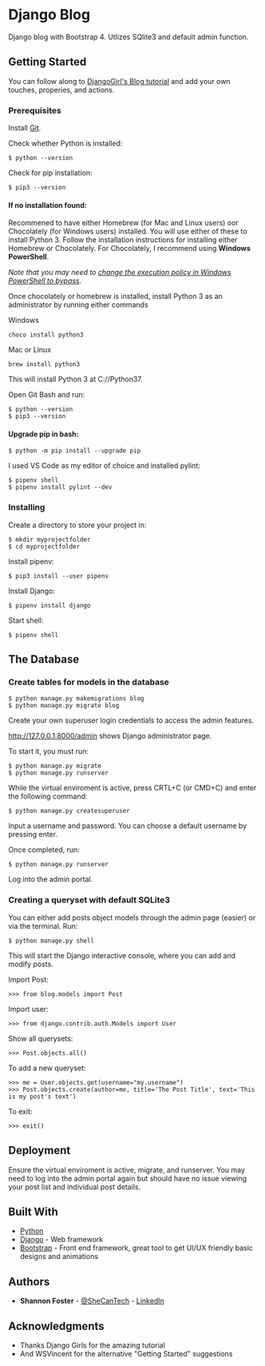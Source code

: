 # Django Blog

Django blog with Bootstrap 4. Utlizes SQlite3 and default admin function.

## Getting Started

You can follow along to [DjangoGirl's Blog tutorial](https://tutorial.djangogirls.org/en/) and add your own touches, properies, and actions.

### Prerequisites

Install [Git](https://git-scm.com/downloads).

Check whether Python is installed:
```
$ python --version
```
Check for pip installation:
```
$ pip3 --version
```
#### If no installation found:
Recommened to have either Homebrew (for Mac and Linux users) oor Chocolately (for Windows users) installed. You will use either of these to install Python 3. Follow the installation instructions for installing either Homebrew or Chocolately. For Chocolately, I recommend using __Windows PowerShell__.

*Note that you may need to [change the execution policy in Windows PowerShell to bypass](https://docs.microsoft.com/en-us/powershell/module/microsoft.powershell.security/set-executionpolicy?view=powershell-6)*.

Once chocolately or homebrew is installed, install Python 3 as an administrator by running either commands

Windows

```
choco install python3
```

Mac or Linux

```
brew install python3
```

This will install Python 3 at C://Python37.

Open Git Bash and run:
```
$ python --version
$ pip3 --version
```

#### Upgrade pip in bash:
```
$ python -m pip install --upgrade pip
```

I used VS Code as my editor of choice and installed pylint:
```
$ pipenv shell
$ pipenv install pylint --dev
```

### Installing

Create a directory to store your project in:
```
$ mkdir myprojectfolder
$ cd myprojectfolder
```
Install pipenv:
```
$ pip3 install --user pipenv
```
Install Django:
```
$ pipenv install django
```
Start shell:
```
$ pipenv shell
```

## The Database

### Create tables for models in the database
```
$ python manage.py makemigrations blog
$ python manage.py migrate blog
```

Create your own superuser login credentials to access the admin features.

http://127.0.0.1:8000/admin shows Django administrator page.

To start it, you must run:
```
$ python manage.py migrate
$ python manage.py runserver
```
While the virtual enviroment is active, press CRTL+C (or CMD+C) and enter the following command:
```
$ python manage.py createsuperuser
```
Input a username and password. You can choose a default username by pressing enter.

Once completed, run:
```
$ python manage.py runserver
```
Log into the admin portal.

### Creating a queryset with default SQLite3

You can either add posts object models through the admin page (easier) or via the terminal. Run:
```
$ python manage.py shell
```
This will start the Django interactive console, where you can add and modify posts.

Import Post:
```
>>> from blog.models import Post
```
Import user:
```
>>> from django.contrib.auth.Models import User
```
Show all querysets:
```
>>> Post.objects.all()
```
To add a new queryset:
```
>>> me = User.objects.get(username="my.username")
>>> Post.objects.create(author=me, title='The Post Title', text='This is my post's text')
```
To exit:
```
>>> exit()
```

## Deployment

Ensure the virtual enviroment is active, migrate, and runserver. You may need to log into the admin portal again but should have no issue viewing your post list and individual post details.

## Built With

* [Python](https://docs.python.org/)
* [Django](https://docs.djangoproject.com/en/2.1/) - Web framework
* [Bootstrap](https://getbootstrap.com/docs/4.2/getting-started/introduction/) - Front end framework, great tool to get UI/UX friendly basic designs and animations

## Authors

* **Shannon Foster** - [@SheCanTech](https://twitter.com/@SheCanTech) - [LinkedIn](https://Linkedin.com/in/SheCanTech)


## Acknowledgments

* Thanks Django Girls for the amazing tutorial
* And WSVincent for the alternative "Getting Started" suggestions

